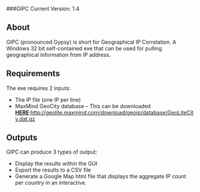 ###GIPC 
Current Version: 1.4

## About

GIPC (pronounced Gypsy) is short for Geographical IP Correlation. A Windows 32 bit self-contained exe that can be used for pulling geographical information from IP address.

## Requirements
The exe requires 2 inputs:
* The IP file (one IP per line)
* MaxMind GeoCity database – This can be downloaded [**HERE**](http://geolite.maxmind.com/download/geoip/database/GeoLiteCity.dat.gz):http://geolite.maxmind.com/download/geoip/database/GeoLiteCity.dat.gz

## Outputs
GIPC can produce 3 types of output:
* Display the results within the GUI
* Export the results to a CSV file
* Generate a Google Map html file that displays the aggregate IP count per country in an interactive.
